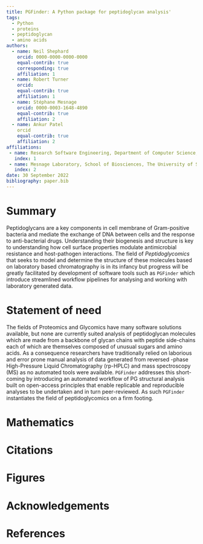 ```yaml
---
title: PGFinder: A Python package for peptidoglycan analysis'
tags:
  - Python
  - proteins
  - peptidoglycan
  - amino acids
authors:
  - name: Neil Shephard
    orcid: 0000-0000-0000-0000
    equal-contrib: true
    corresponding: true
    affiliation: 1
  - name: Robert Turner
    orcid:
    equal-contrib: true
    affiliation: 1
  - name: Stéphane Mesnage
    orcid: 0000-0003-1648-4890
    equal-contrib: true
    affiliation: 2
  - name: Ankur Patel
    orcid
    equal-contrib: true
    affiliation: 2
affiliations:
 - name: Research Software Engineering, Department of Computer Science, The University of Sheffield
   index: 1
 - name: Mesnage Laboratory, School of Biosciences, The University of Sheffield
   index: 2
date: 30 September 2022
bibliography: paper.bib
---
```


# Summary

Peptidoglycans are a key components in cell membrane of Gram-positive bacteria
and mediate the exchange of DNA between cells and the response to anti-bacterial
drugs. Understanding their biogenesis and structure is key to understanding how
cell surface properties modulate antimicrobial resistance and host-pathogen
interactions. The field of _Peptidoglycomics_ that seeks to model and determine
the structure of these molecules based on laboratory based chromatography is in
its infancy but progress will be greatly facilitated by development of software
tools such as `PGFinder` which introduce streamlined workflow pipelines for
analysing and working with laboratory generated data.
<!-- The forces on stars, galaxies, and dark matter under external gravitational -->
<!-- fields lead to the dynamical evolution of structures in the universe. The orbits -->
<!-- of these bodies are therefore key to understanding the formation, history, and -->
<!-- future state of galaxies. The field of "galactic dynamics," which aims to model -->
<!-- the gravitating components of galaxies to study their structure and evolution, -->
<!-- is now well-established, commonly taught, and frequently used in astronomy. -->
<!-- Aside from toy problems and demonstrations, the majority of problems require -->
<!-- efficient numerical tools, many of which require the same base code (e.g., for -->
<!-- performing numerical orbit integration). -->

# Statement of need

The fields of Proteomics and Glycomics have many software solutions available,
but none are currently suited analysis of peptidoglycan molecules which are made
from a backbone of glycan chains with peptide side-chains each of which are
themselves composed of unusual sugars and amino acids. As a consequence researchers
have traditionally relied on laborious and error prone manual analysis of data
generated from reversed -phase High-Pressure Liquid Chromatography (rp-HPLC) and
mass spectroscopy (MS) as no automated tools were available. `PGFinder` addresses
this short-coming by introducing an automated workflow of PG structural analysis
built on open-access principles that enable replicable and reproducible analyses
to be undertaken and in turn peer-reviewed. As such `PGFinder` instantiates the
field of peptidoglycomics on a firm footing.
<!-- `Gala` is an Astropy-affiliated Python package for galactic dynamics. Python -->
<!-- enables wrapping low-level languages (e.g., C) for speed without losing -->
<!-- flexibility or ease-of-use in the user-interface. The API for `Gala` was -->
<!-- designed to provide a class-based and user-friendly interface to fast (C or -->
<!-- Cython-optimized) implementations of common operations such as gravitational -->
<!-- potential and force evaluation, orbit integration, dynamical transformations, -->
<!-- and chaos indicators for nonlinear dynamics. `Gala` also relies heavily on and -->
<!-- interfaces well with the implementations of physical units and astronomical -->
<!-- coordinate systems in the `Astropy` package [@astropy] (`astropy.units` and -->
<!-- `astropy.coordinates`). -->

<!-- `Gala` was designed to be used by both astronomical researchers and by -->
<!-- students in courses on gravitational dynamics or astronomy. It has already been -->
<!-- used in a number of scientific publications [@Pearson:2017] and has also been -->
<!-- used in graduate courses on Galactic dynamics to, e.g., provide interactive -->
<!-- visualizations of textbook material [@Binney:2008]. The combination of speed, -->
<!-- design, and support for Astropy functionality in `Gala` will enable exciting -->
<!-- scientific explorations of forthcoming data releases from the *Gaia* mission -->
<!-- [@gaia] by students and experts alike. -->

# Mathematics

<!-- Single dollars ($) are required for inline mathematics e.g. $f(x) = e^{\pi/x}$ -->

<!-- Double dollars make self-standing equations: -->

<!-- $$\Theta(x) = \left\{\begin{array}{l} -->
<!-- 0\textrm{ if } x < 0\cr -->
<!-- 1\textrm{ else} -->
<!-- \end{array}\right.$$ -->

<!-- You can also use plain \LaTeX for equations -->
<!-- \begin{equation}\label{eq:fourier} -->
<!-- \hat f(\omega) = \int_{-\infty}^{\infty} f(x) e^{i\omega x} dx -->
<!-- \end{equation} -->
<!-- and refer to \autoref{eq:fourier} from text. -->

# Citations

<!-- Citations to entries in paper.bib should be in -->
<!-- [rMarkdown](http://rmarkdown.rstudio.com/authoring_bibliographies_and_citations.html) -->
<!-- format. -->

<!-- If you want to cite a software repository URL (e.g. something on GitHub without a preferred -->
<!-- citation) then you can do it with the example BibTeX entry below for @fidgit. -->

<!-- For a quick reference, the following citation commands can be used: -->
<!-- - `@author:2001`  ->  "Author et al. (2001)" -->
<!-- - `[@author:2001]` -> "(Author et al., 2001)" -->
<!-- - `[@author1:2001; @author2:2001]` -> "(Author1 et al., 2001; Author2 et al., 2002)" -->

# Figures

<!-- Figures can be included like this: -->
<!-- ![Caption for example figure.\label{fig:example}](figure.png) -->
<!-- and referenced from text using \autoref{fig:example}. -->

<!-- Figure sizes can be customized by adding an optional second parameter: -->
<!-- ![Caption for example figure.](figure.png){ width=20% } -->

# Acknowledgements

<!-- We acknowledge contributions from Brigitta Sipocz, Syrtis Major, and Semyeong -->
<!-- Oh, and support from Kathryn Johnston during the genesis of this project. -->

# References
